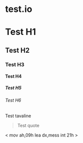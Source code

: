 # test.io

# Test H1
## Test H2
### Test H3
#### Test H4
##### Test H5
###### Test H6
Test tavaline

>Test quote

< mov ah,09h
lea dx,mess
int 21h >
